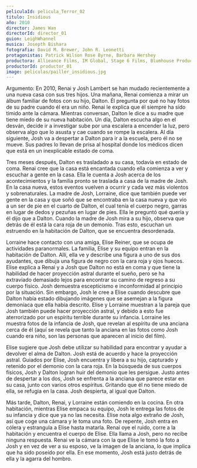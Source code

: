 ```yaml
---
peliculaId: pelicula_Terror_02
titulo: Insidious
año: 2010
director: James Wan
directorId: director_01
guion: LeighWhannel
musica: Josepth Bishara
fotografia: David M. Brewer, John R. Leonetti
protagonistas: Patrick Wilson Rose Byrne, Barbara Hershey
productora: Allieance Films, IM Global, Stage 6 Films, Blumhouse Productions
productorId: productor_01
image: peliculas/pailler_insidious.jpg
---
```


Argumento:
En 2010, Renai y Josh Lambert se han mudado recientemente a una nueva casa con sus tres hijos. Una mañana, Renai comienza a mirar un álbum familiar de fotos con su hijo, Dalton. Él pregunta por qué no hay fotos de su padre cuando él era un niño. Renai le explica que él siempre ha sido tímido ante la cámara. Mientras conversan, Dalton le dice a su madre que tiene miedo de su nueva habitación. Un día, Dalton escucha algo en el desván, decide ir a investigar sube por una escalera a encender la luz, pero observa algo que lo asusta y cae cuando se rompe la escalera. Al día siguiente, Josh va a despertar a Dalton para ir a la escuela, pero él no se mueve. Sus padres lo llevan de prisa al hospital donde los médicos dicen que está en un inexplicable estado de coma.

Tres meses después, Dalton es trasladado a su casa, todavía en estado de coma. Renai cree que la casa está encantada cuando ella comienza a ver y escuchar a gente en la casa. Ella le cuenta a Josh acerca de los acontecimientos y la familia pronto se traslada a casa de la madre de Josh. En la casa nueva, estos eventos vuelven a ocurrir y cada vez más violentos y sobrenaturales. La madre de Josh, Lorraine, dice que también puede ver gente en la casa y que soñó que se encontraba en la casa nueva y que vio a un ser de pie en el cuarto de Dalton, el cual tenía el cuerpo negro, garras en lugar de dedos y pezuñas en lugar de pies. Ella le preguntó qué quería y él dijo que a Dalton. Cuando la madre de Josh mira a su hijo, observa que detrás de él está la cara roja de un demonio. Tras esto, escuchan un estruendo en la habitación de Dalton, que se encuentra desordenada.

Lorraine hace contacto con una amiga, Elise Reiner, que se ocupa de actividades paranormales. La familia, Elise y su equipo entran en la habitación de Dalton. Allí, ella ve y describe una figura a uno de sus dos ayudantes, que dibuja una figura de negro con la cara roja y ojos huecos. Elise explica a Renai y a Josh que Dalton no está en coma y que tiene la habilidad de hacer proyección astral durante el sueño, pero se ha extraviado demasiado lejos para encontrar su camino de regreso a su cuerpo físico. Josh demuestra escepticismo e inconformidad al principio por la situación. Sin embargo, Josh le cree a Elise cuando descubre que Dalton había estado dibujando imágenes que se asemejan a la figura demoníaca que ella había descrito. Elise y Lorraine muestran a la pareja que Josh también puede hacer proyección astral, y debido a esto fue aterrorizado por un espíritu terrible durante su infancia. Lorraine les muestra fotos de la infancia de Josh, que revelan al espíritu de una anciana cerca de él (aquí se revela que tanto la anciana en las fotos como Josh cuando era niño, son las personas que aparecen al inicio del film).

Elise sugiere que Josh debe utilizar su habilidad para encontrar y ayudar a devolver el alma de Dalton. Josh está de acuerdo y hace la proyección astral. Guiados por Elise, Josh encuentra y libera a su hijo, capturado y retenido por el demonio con la cara roja. En la búsqueda de sus cuerpos físicos, Josh y Dalton logran huir del demonio que les persigue. Justo antes de despertar a los dos, Josh se enfrenta a la anciana que parece estar en su casa, junto con varios otros espíritus. Gritando que él no tiene miedo de ella, se refugia en la casa. Josh despierta, al igual que Dalton.

Más tarde, Dalton, Renai, y Lorraine están comiendo en la cocina. En otra habitación, mientras Elise empaca su equipo, Josh le entrega las fotos de su infancia y dice que ya no las necesita. Elise nota algo extraño de Josh, así que coge una cámara y le toma una foto. De repente, Josh entra en cólera y estrangula a Elise hasta matarla. Renai oye el ruido, corre a la habitación y encuentra el cuerpo de Elise. Ella llama a Josh, pero no recibe ninguna respuesta. Renai ve la cámara con la que Elise le tomó la foto a Josh y en vez de ver a su esposo, ve la imagen de la anciana, lo que implica que ha sido poseído por ella. En ese momento, Josh está justo detrás de ella y la agarra del hombro.
